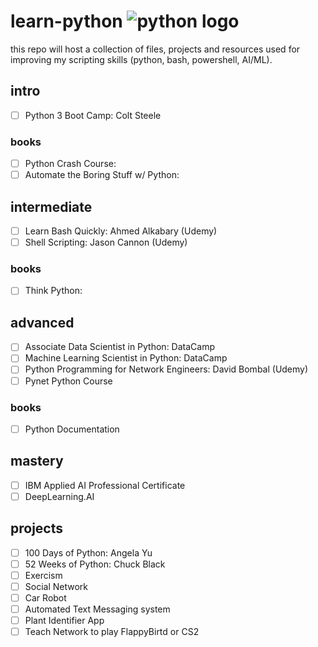 # learn-python ![python logo](https://www.python.org/static/community_logos/python-powered-w-70x28.png)

this repo will host a collection of files, projects and resources used for improving my scripting skills (python, bash, powershell, AI/ML). 

## intro
- [ ] Python 3 Boot Camp: Colt Steele

### books
- [ ] Python Crash Course:
- [ ] Automate the Boring Stuff w/ Python: 

## intermediate
- [ ] Learn Bash Quickly: Ahmed Alkabary (Udemy)
- [ ] Shell Scripting: Jason Cannon (Udemy)

### books
- [ ] Think Python:

## advanced
- [ ] Associate Data Scientist in Python: DataCamp
- [ ] Machine Learning Scientist in Python: DataCamp
- [ ] Python Programming for Network Engineers: David Bombal (Udemy)
- [ ] Pynet Python Course

### books
- [ ] Python Documentation

## mastery
- [ ] IBM Applied AI Professional Certificate
- [ ] DeepLearning.AI

## projects
- [ ] 100 Days of Python: Angela Yu
- [ ] 52 Weeks of Python: Chuck Black
- [ ] Exercism
- [ ] Social Network
- [ ] Car Robot
- [ ] Automated Text Messaging system
- [ ] Plant Identifier App
- [ ] Teach Network to play FlappyBirtd or CS2
